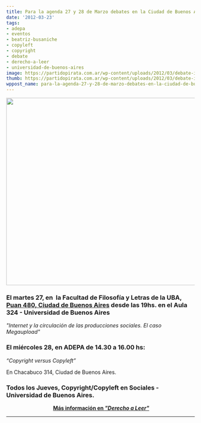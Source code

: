 ```yaml
---
title: Para la agenda 27 y 28 de Marzo debates en la Ciudad de Buenos Aires
date: '2012-03-23'
tags:
- adepa
- eventos
- beatriz-busaniche
- copyleft
- copyright
- debate
- derecho-a-leer
- universidad-de-buenos-aires
image: https://partidopirata.com.ar/wp-content/uploads/2012/03/debate-ieco.jpg
thumb: https://partidopirata.com.ar/wp-content/uploads/2012/03/debate-ieco-150x150.jpg
wppost_name: para-la-agenda-27-y-28-de-marzo-debates-en-la-ciudad-de-buenos-aires
---
```


<a href="https://partidopirata.com.ar/wp-content/uploads/2012/03/debate-ieco.jpg"><img class="aligncenter size-full wp-image-3622" title="debate-ieco" src="https://partidopirata.com.ar/wp-content/uploads/2012/03/debate-ieco.jpg" alt="" width="558" height="501" /></a>
<h3>El martes 27, en  la <strong>Facultad de Filosofía y Letras de la UBA</strong>, <a href="http://www.openstreetmap.org/?lat=-34.628229&amp;lon=-58.446104&amp;zoom=18&amp;layers=M">Puan 480, Ciudad de Buenos Aires</a> <strong>desde las 19hs.</strong> en el Aula 324 - Universidad de Buenos Aires <strong></strong></h3>
<em>"Internet y la circulación de las producciones sociales. El caso Megaupload"</em>
<h3>El miércoles 28, en ADEPA <strong>de 14.30 a 16.00 hs</strong>:</h3>
<em>“Copyright versus Copyleft”</em>

En Chacabuco 314, Ciudad de Buenos Aires.
<h3>Todos los Jueves, Copyright/Copyleft en Sociales -Universidad de Buenos Aires.</h3>
<p style="text-align: center;"><strong> <a href="http://www.derechoaleer.org/2012/03/copyright-vs-copyleft-en-filo-sociales-adepa.html" target="_blank">Más información en <em>"Derecho a Leer"</em></a></strong></p>


<hr />
